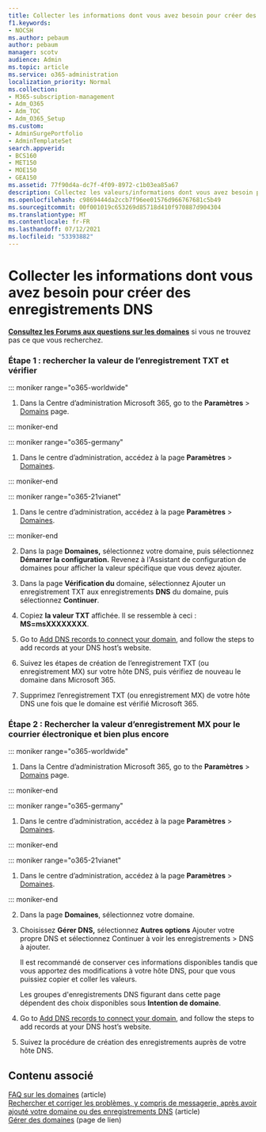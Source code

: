 ```yaml
---
title: Collecter les informations dont vous avez besoin pour créer des enregistrements DNS
f1.keywords:
- NOCSH
ms.author: pebaum
author: pebaum
manager: scotv
audience: Admin
ms.topic: article
ms.service: o365-administration
localization_priority: Normal
ms.collection:
- M365-subscription-management
- Adm_O365
- Adm_TOC
- Adm_O365_Setup
ms.custom:
- AdminSurgePortfolio
- AdminTemplateSet
search.appverid:
- BCS160
- MET150
- MOE150
- GEA150
ms.assetid: 77f90d4a-dc7f-4f09-8972-c1b03ea85a67
description: Collectez les valeurs/informations dont vous avez besoin pour créer des enregistrements DNS afin de connecter votre domaine à Microsoft 365 abonnement.
ms.openlocfilehash: c9869444da2ccb7f96ee01576d966767681c5b49
ms.sourcegitcommit: 00f001019c653269d85718d410f970887d904304
ms.translationtype: MT
ms.contentlocale: fr-FR
ms.lasthandoff: 07/12/2021
ms.locfileid: "53393882"
---
```

# <a name="gather-the-information-you-need-to-create-dns-records"></a>Collecter les informations dont vous avez besoin pour créer des enregistrements DNS

 **[Consultez les Forums aux questions sur les domaines](../setup/domains-faq.yml)** si vous ne trouvez pas ce que vous recherchez. 
  
### <a name="step-1-find-the-txt-record-value-and-verify"></a>Étape 1 : rechercher la valeur de l’enregistrement TXT et vérifier

::: moniker range="o365-worldwide"

1. Dans la Centre d’administration Microsoft 365, go to the **Paramètres** \> <a href="https://go.microsoft.com/fwlink/p/?linkid=834818" target="_blank">Domains</a> page.

::: moniker-end

::: moniker range="o365-germany"

1. Dans le centre d’administration, accédez à la page **Paramètres** > <a href="https://go.microsoft.com/fwlink/p/?linkid=854615" target="_blank">Domaines</a>.

::: moniker-end

::: moniker range="o365-21vianet"

1. Dans le centre d’administration, accédez à la page **Paramètres** > <a href="https://go.microsoft.com/fwlink/p/?linkid=2007048" target="_blank">Domaines</a>.

::: moniker-end
    
2. Dans la page **Domaines,** sélectionnez votre domaine, puis sélectionnez **Démarrer la configuration.** Revenez à l'Assistant de configuration de domaines pour afficher la valeur spécifique que vous devez ajouter.
    
3. Dans la page **Vérification du** domaine, sélectionnez Ajouter un enregistrement TXT aux enregistrements **DNS** du domaine, puis sélectionnez **Continuer**.
    
4. Copiez **la valeur TXT** affichée. Il se ressemble à ceci : **MS=msXXXXXXXX**. 
    
5. Go to [Add DNS records to connect your domain](create-dns-records-at-any-dns-hosting-provider.md), and follow the steps to add records at your DNS host’s website.
    
6. Suivez les étapes de création de l’enregistrement TXT (ou enregistrement MX) sur votre hôte DNS, puis vérifiez de nouveau le domaine dans Microsoft 365.

7. Supprimez l’enregistrement TXT (ou enregistrement MX) de votre hôte DNS une fois que le domaine est vérifié Microsoft 365.
    
### <a name="step-2-find-the-mx-record-value-for-email-and-more"></a>Étape 2 : Rechercher la valeur d’enregistrement MX pour le courrier électronique et bien plus encore

::: moniker range="o365-worldwide"

1. Dans la Centre d’administration Microsoft 365, go to the **Paramètres** \> <a href="https://go.microsoft.com/fwlink/p/?linkid=834818" target="_blank">Domains</a> page.

::: moniker-end
    
::: moniker range="o365-germany"

1. Dans le centre d’administration, accédez à la page **Paramètres** > <a href="https://go.microsoft.com/fwlink/p/?linkid=854615" target="_blank">Domaines</a>.

::: moniker-end

::: moniker range="o365-21vianet"

1. Dans le centre d’administration, accédez à la page **Paramètres** > <a href="https://go.microsoft.com/fwlink/p/?linkid=2007048" target="_blank">Domaines</a>.

::: moniker-end
    
2. Dans la page **Domaines**, sélectionnez votre domaine.
    
3. Choisissez **Gérer DNS,** sélectionnez **Autres options** Ajouter votre propre DNS et sélectionnez Continuer à voir les enregistrements  >   DNS à ajouter. 
    
    Il est recommandé de conserver ces informations disponibles tandis que vous apportez des modifications à votre hôte DNS, pour que vous puissiez copier et coller les valeurs.
    
    Les groupes d'enregistrements DNS figurant dans cette page dépendent des choix disponibles sous **Intention de domaine**.
    
4. Go to [Add DNS records to connect your domain](create-dns-records-at-any-dns-hosting-provider.md), and follow the steps to add records at your DNS host’s website.

5. Suivez la procédure de création des enregistrements auprès de votre hôte DNS.

## <a name="related-content"></a>Contenu associé

[FAQ sur les domaines](../setup/domains-faq.yml) (article)\
[Rechercher et corriger les problèmes, y compris de messagerie, après avoir ajouté votre domaine ou des enregistrements DNS](find-and-fix-issues.md) (article)\
[Gérer des domaines](index.yml) (page de lien)